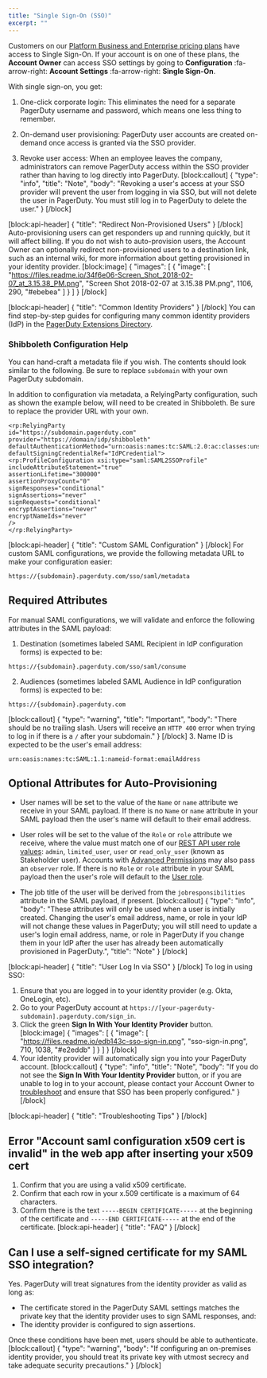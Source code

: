 ```yaml
---
title: "Single Sign-On (SSO)"
excerpt: ""
---
```

Customers on our [Platform Business and Enterprise pricing plans](https://www.pagerduty.com/pricing/) have access to Single Sign-On. If your account is on one of these plans, the **Account Owner** can access SSO settings by going to **Configuration** :fa-arrow-right: **Account Settings** :fa-arrow-right: **Single Sign-On**.

With single sign-on, you get:

1. One-click corporate login: This eliminates the need for a separate PagerDuty username and password, which means one less thing to remember.

2. On-demand user provisioning: PagerDuty user accounts are created on-demand once access is granted via the SSO provider.

3. Revoke user access: When an employee leaves the company, administrators can remove PagerDuty access within the SSO provider rather than having to log directly into PagerDuty.
[block:callout]
{
  "type": "info",
  "title": "Note",
  "body": "Revoking a user's access at your SSO provider will prevent the user from logging in via SSO, but will not delete the user in PagerDuty. You must still log in to PagerDuty to delete the user."
}
[/block]

[block:api-header]
{
  "title": "Redirect Non-Provisioned Users"
}
[/block]
Auto-provisioning users can get responders up and running quickly, but it will affect billing. If you do not wish to auto-provision users, the Account Owner can optionally redirect non-provisioned users to a destination link, such as an internal wiki, for more information about getting provisioned in your identity provider.
[block:image]
{
  "images": [
    {
      "image": [
        "https://files.readme.io/34f6e06-Screen_Shot_2018-02-07_at_3.15.38_PM.png",
        "Screen Shot 2018-02-07 at 3.15.38 PM.png",
        1106,
        290,
        "#ebebea"
      ]
    }
  ]
}
[/block]

[block:api-header]
{
  "title": "Common Identity Providers"
}
[/block]
You can find step-by-step guides for configuring many common identity providers (IdP) in the [PagerDuty Extensions Directory](https://www.pagerduty.com/integrations#extensions).

### Shibboleth Configuration Help

You can hand-craft a metadata file if you wish. The contents should look similar to the following. Be sure to replace `subdomain` with your own PagerDuty subdomain.

In addition to configuration via metadata, a RelyingParty configuration, such as shown the example below, will need to be created in Shibboleth. Be sure to replace the provider URL with your own.

```
<rp:RelyingParty 
id="https://subdomain.pagerduty.com" 
provider="https://domain/idp/shibboleth" 
defaultAuthenticationMethod="urn:oasis:names:tc:SAML:2.0:ac:classes:unspecified" 
defaultSigningCredentialRef="IdPCredential"> 
<rp:ProfileConfiguration xsi:type="saml:SAML2SSOProfile" 
includeAttributeStatement="true" 
assertionLifetime="300000" 
assertionProxyCount="0" 
signResponses="conditional" 
signAssertions="never" 
signRequests="conditional" 
encryptAssertions="never" 
encryptNameIds="never" 
/> 
</rp:RelyingParty>
```
[block:api-header]
{
  "title": "Custom SAML Configuration"
}
[/block]
For custom SAML configurations, we provide the following metadata URL to make your configuration easier:

```
https://{subdomain}.pagerduty.com/sso/saml/metadata
```

## Required Attributes

For manual SAML configurations, we will validate and enforce the following attributes in the SAML payload:

1. Destination (sometimes labeled SAML Recipient in IdP configuration forms) is expected to be: 

```
https://{subdomain}.pagerduty.com/sso/saml/consume
```

2. Audiences (sometimes labeled SAML Audience in IdP configuration forms) is expected to be:

```
https://{subdomain}.pagerduty.com
```
[block:callout]
{
  "type": "warning",
  "title": "Important",
  "body": "There should be no trailing slash. Users will receive an `HTTP 400` error when trying to log in if there is a `/` after your subdomain."
}
[/block]
3. Name ID is expected to be the user's email address:

```
urn:oasis:names:tc:SAML:1.1:nameid-format:emailAddress
```

## Optional Attributes for Auto-Provisioning

* User names will be set to the value of the `Name` or `name` attribute we receive in your SAML payload. If there is no `Name` or `name` attribute in your SAML payload then the user's name will default to their email address.

* User roles will be set to the value of the `Role` or `role` attribute we receive, where the value must match one of our [REST API user role values](https://v2.developer.pagerduty.com/v2/page/api-reference#!/Users/post_users): `admin`, `limited_user`, `user` or `read_only_user` (known as Stakeholder user). Accounts with [Advanced Permissions](https://support.pagerduty.com/v1/docs/advanced-permissions) may also pass an `observer` role. If there is no `Role` or `role` attribute in your SAML payload then the user's role will default to the [User role](doc:user-roles).

* The job title of the user will be derived from the  `jobresponsibilities` attribute in the SAML payload, if present.
[block:callout]
{
  "type": "info",
  "body": "These attributes will only be used when a user is initially created. Changing the user's email address, name, or role in your IdP will not change these values in PagerDuty; you will still need to update a user's login email address, name, or role in PagerDuty if you change them in your IdP after the user has already been automatically provisioned in PagerDuty.",
  "title": "Note"
}
[/block]

[block:api-header]
{
  "title": "User Log In via SSO"
}
[/block]
To log in using SSO:

1. Ensure that you are logged in to your identity provider (e.g. Okta, OneLogin, etc).
2. Go to your PagerDuty account at `https://[your-pagerduty-subdomain].pagerduty.com/sign_in`.
3. Click the green **Sign In With Your Identity Provider** button.
[block:image]
{
  "images": [
    {
      "image": [
        "https://files.readme.io/edb143c-sso-sign-in.png",
        "sso-sign-in.png",
        710,
        1038,
        "#e2eddb"
      ]
    }
  ]
}
[/block]
4. Your identity provider will automatically sign you into your PagerDuty account. 
[block:callout]
{
  "type": "info",
  "title": "Note",
  "body": "If you do not see the **Sign In With Your Identity Provider** button, or if you are unable to log in to your account, please contact your Account Owner to [troubleshoot](https://support.pagerduty.com/docs/sso#section-troubleshooting-tips) and ensure that SSO has been properly configured."
}
[/block]

[block:api-header]
{
  "title": "Troubleshooting Tips"
}
[/block]
## Error "Account saml configuration x509 cert is invalid" in the web app after inserting your x509 cert

1. Confirm that you are using a valid x509 certificate. 
2. Confirm that each row in your x.509 certificate is a maximum of 64 characters.
3. Confirm there is the text `-----BEGIN CERTIFICATE-----` at the beginning of the certificate and `-----END CERTIFICATE-----` at the end of the certificate.
[block:api-header]
{
  "title": "FAQ"
}
[/block]
## Can I use a self-signed certificate for my SAML SSO integration?

Yes. PagerDuty will treat signatures from the identity provider as valid as long as:

* The certificate stored in the PagerDuty SAML settings matches the private key that the identity provider uses to sign SAML responses, and:
* The identity provider is configured to sign assertions.

Once these conditions have been met, users should be able to authenticate.
[block:callout]
{
  "type": "warning",
  "body": "If configuring an on-premises identity provider, you should treat its private key with utmost secrecy and take adequate security precautions."
}
[/block]